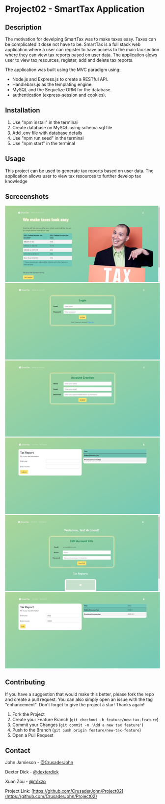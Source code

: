 # Project02 - SmartTax Application 

## Description

The motivation for develping SmartTax was to make taxes easy. Taxes can be complicated it dose not have to be.
SmartTax is a full stack web application where a user can register to have access to the main tax section where they can view tax reports based on user data. The application alows user to view tax resources, register, add and delete tax reports.

The application was built using the MVC paradigm using:

-   Node.js and Express.js to create a RESTful API.
-   Handlebars.js as the templating engine.
-   MySQL and the Sequelize ORM for the database.
-   authentication (express-session and cookies).

## Installation

1. Use "npm install" in the terminal
2. Create database on MySQL using schema.sql file
3. Add .env file with database details
4. Use "npm run seed" in the terminal
5. Use "npm start" in the terminal

## Usage

This project can be used to generate tax reports based on user data. The application allows user to view tax resources to further develop tax knowledge

## Screeenshots

![Home page](./public/images/captures_chrome-capture-2023-1-2-1.png)
![Login page](./public/images/captures_chrome-capture-2023-1-2-2.png)
![Signup page](./public/images/captures_chrome-capture-2023-1-2-3.png)
![Tax Report page](./public/images/captures_chrome-capture-2023-1-2-4.png)
![Account page](./public/images/captures_chrome-capture-2023-1-2-5.png)
![Eddit Tax Report page](./public/images/captures_chrome-capture-2023-1-2-6.png)

## Contributing

If you have a suggestion that would make this better, please fork the repo and create a pull request. You can also simply open an issue with the tag "enhancement".
Don't forget to give the project a star! Thanks again!

1. Fork the Project
2. Create your Feature Branch (`git checkout -b feature/new-tax-feature`)
3. Commit your Changes (`git commit -m 'Add a new tax feature'`)
4. Push to the Branch (`git push origin feature/new-tax-feature`)
5. Open a Pull Request

## Contact

John Jamieson - [@CrusaderJohn](https://github.com/CrusaderJohn)

Dexter Dick - [@dexterdick](https://github.com/dexterdick)

Xuan Zou - [@m1xzo](https://github.com/m1xzo)

Project Link: [https://github.com/CrusaderJohn/Project02](https://github.com/CrusaderJohn/Project02)
